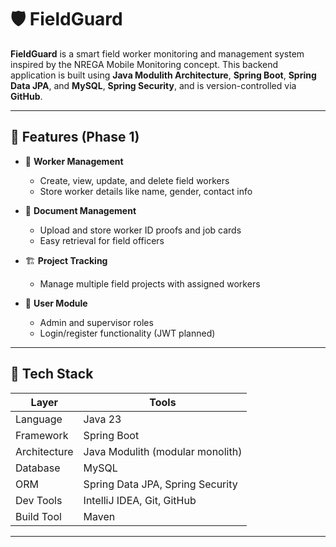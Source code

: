# 🛡️ FieldGuard

**FieldGuard** is a smart field worker monitoring and management system inspired by the NREGA Mobile Monitoring concept. This backend application is built using **Java Modulith Architecture**, **Spring Boot**, **Spring Data JPA**, and **MySQL**, **Spring Security**, and is version-controlled via **GitHub**.

---

## 🚀 Features (Phase 1)

- 👷 **Worker Management**
  - Create, view, update, and delete field workers
  - Store worker details like name, gender, contact info

- 📂 **Document Management**
  - Upload and store worker ID proofs and job cards
  - Easy retrieval for field officers

- 🏗️ **Project Tracking**
  - Manage multiple field projects with assigned workers

- 🔐 **User Module**
  - Admin and supervisor roles
  - Login/register functionality (JWT planned)

---

## 🧱 Tech Stack

| Layer | Tools |
|-------|-------|
| Language | Java 23 |
| Framework | Spring Boot |
| Architecture | Java Modulith (modular monolith) |
| Database | MySQL |
| ORM | Spring Data JPA, Spring Security|
| Dev Tools | IntelliJ IDEA, Git, GitHub |
| Build Tool | Maven |


---

